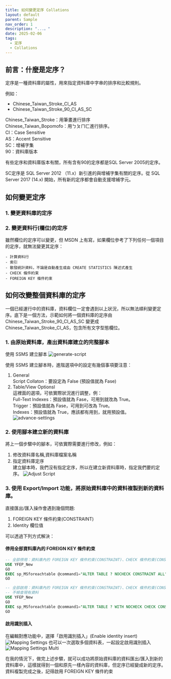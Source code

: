 ```yaml
---
title: 如何變更定序 Collations
layout: default
parent: Sample
nav_order: 1
description: "...。"
date: 2025-02-06
tags:
  - 定序
  - Collations
---
```


## 前言：什麼是定序？

 定序是一種資料庫的屬性，用來指定資料庫中字串的排序和比較規則。

例如：
- Chinese_Taiwan_Stroke_CI_AS
- Chinese_Taiwan_Stroke_90_CI_AS_SC

Chinese_Taiwan_Stroke：用筆畫進行排序<br>
Chinese_Taiwan_Bopomofo：用ㄅㄆㄇㄈ進行排序。<br>
CI：Case Sensitive<br>
AS：Accent Sensitive<br>
SC：增補字集<br>
90：資料庫版本<br>


有些定序和資料庫版本有關，所有含有90的定序都是SQL Server 2005的定序。<br>

SC定序是 SQL Server 2012 （11.x）新引進的與增補字集有關的定序。從 SQL Server 2017 (14.x) 開始，所有新的定序都會自動支援增補字元。


## 如何變更定序

### 1. 變更資料庫的定序

### 2. 變更資料行(欄位)的定序

雖然欄位的定序可以變更，但 MSDN 上有寫，如果欄位參考了下列任何一個項目的定序，就無法變更其定序：
```
- 計算資料行
- 索引
- 散發統計資料，不論是自動產生或由 CREATE STATISTICS 陳述式產生
- CHECK 條件約束
- FOREIGN KEY 條件約束
```

## 如何改變整個資料庫的定序

一個已經運行中的資料庫，資料欄位一定會遇到以上狀況，所以無法順利變更定序。底下是一個方法，示範如何將一個資料庫的定序由 Chinese_Taiwan_Stroke_90_CI_AS_SC 變更成 Chinese_Taiwan_Stroke_CI_AS，包含所有文字型態欄位。

### 1. 由原始資料庫，產出資料庫建立的完整腳本

使用 SSMS 建立腳本
![generate-script](images/generate-script.png)

使用 SSMS 建立腳本時，進階選項中的設定有幾個事項要注意：
1. General<br>
Script Collaton：要設定為 False (預設值就為 Fase)<br>
2. Table/View Optionsl<br>
這裡面的選項，可依實際狀況進行調整，例：<br>
Full-Text Indexes：預設值就為 Fase，可用到就改為 True。<br>
Trigger：預設值就為 Fase，可用到可改為 True。<br>
Indexes：預設值就為 True，應該都有用到，就用預設值。<br>
![advance-settings](images/advance-options.png)

### 2. 使用腳本建立新的資料庫
將上一個步驟中的腳本，可依實際需要進行修改，例如：
1. 修改資料庫名稱,資料庫檔案名稱
2. 指定資料庫定序<br>
建立腳本時，我們沒有指定定序，所以在建立新資料庫時，指定我們要的定序。
![Adjust Script](images/adjust-script.png)
   
### 3. 使用 Export/Import 功能，將原始資料庫中的資料複製到新的資料庫。
直接匯出/匯入操作會遇到幾個問題:
1. FOREIGN KEY 條件約束(CONSTRAINT)
2. Identity 欄位值

可以透過下列方式解決：

#### 停用全部資料庫內的 FOREIGN KEY 條件約束
```sql
-- 全部停用：資料庫內的 FOREIGN KEY 條件約束(CONSTRAINT)、CHECK 條件約束(CONSTRAINT)
USE YFEP_New
GO
EXEC sp_MSforeachtable @command1="ALTER TABLE ? NOCHECK CONSTRAINT ALL"
GO

-- 全部啟用：資料庫內的 FOREIGN KEY 條件約束(CONSTRAINT)、CHECK 條件約束(CONSTRAINT)
-- 不檢查現有資料
USE YFEP_New
GO
EXEC sp_MSforeachtable @command1="ALTER TABLE ? WITH NOCHECK CHECK CONSTRAINT ALL"
GO
```

#### 啟用識別插入
在編輯對應功能中，選擇「啟用識別插入」(Enable identity insert)
![Mapping Settings](images/mapping-settings.png)
也可以一次選取多個資料表，一起設定啟用識別插入
![Mapping Settings Multi](images/mapping-settings-multi.png)

在我的情況下，做完上述步驟，就可以成功將原始資料庫的資料匯出/匯入到新的資料庫中，這樣就得到一個和原先一樣內容的資料庫，但定序已經變成新的定序。
資料複製完成之後，記得啟用 FOREIGN KEY 條件約束